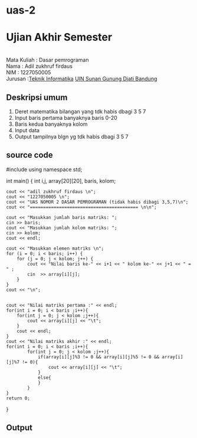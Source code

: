 # uas-2
# Ujian Akhir Semester 
<br>Mata Kuliah 	: Dasar pemrograman
<br> Nama		      : Adil zukhruf firdaus
<br>NIM		        :	1227050005
<br>Jurusan		:[Teknik Informatika](http://if.uinsgd.ac.id/) [UIN Sunan Gunung Djati Bandung](https://uinsgd.ac.id/) 

## Deskripsi umum
1. Deret matematika bilangan yang tdk habis dbagi 3 5 7
2. Input baris pertama banyaknya baris 0-20
3. Baris kedua banyaknya kolom
4. Input data
5. Output tampilnya blgn yg tdk habis dbagi 3 5 7

## source code
#include <iostream>
using namespace std;

int main() {
	int i,j, array[20][20], baris, kolom;
	    
	cout << "adil zukhruf firdaus \n";
	cout << "1227050005 \n";
	cout << "UAS NOMOR 2 DASAR PEMROGRAMAN (tidak habis dibagi 3,5,7)\n";
	cout << "========================================= \n\n";

	cout << "Masukkan jumlah baris matriks: ";
	cin >> baris;
	cout << "Masukkan jumlah kolom matriks: ";
	cin >> kolom;
	cout << endl;
    
    cout << "Masukkan elemen matriks \n";
	for (i = 0; i < baris; i++) {
    	for (j = 0; j < kolom; j++) {
			cout << "Nilai baris ke-" << i+1 << " kolom ke-" << j+1 << " = " ;
			cin  >> array[i][j];
    	}
	}
	cout << "\n";


    cout << "Nilai matriks pertama :" << endl;
    for(int i = 0; i < baris ;i++){
        for(int j = 0; j < kolom ;j++){
            cout << array[i][j] << "\t";
        }
        cout << endl;
    }
    cout << "Nilai matriks akhir :" << endl;
    for(int i = 0; i < baris ;i++){
            for(int j = 0; j < kolom ;j++){
                if(array[i][j]%3 != 0 && array[i][j]%5 != 0 && array[i][j]%7 != 0){
                    cout << array[i][j] << "\t";
                }
                else{
                }
            }
    }
    return 0;
}

## Output

